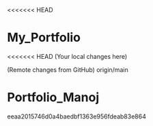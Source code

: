 <<<<<<< HEAD
# My_Portfolio

<<<<<<< HEAD
(Your local changes here)

(Remote changes from GitHub)
 origin/main

# Portfolio_Manoj
 eeaa2015746d0a4baedbf1363e956fdeab83e864
